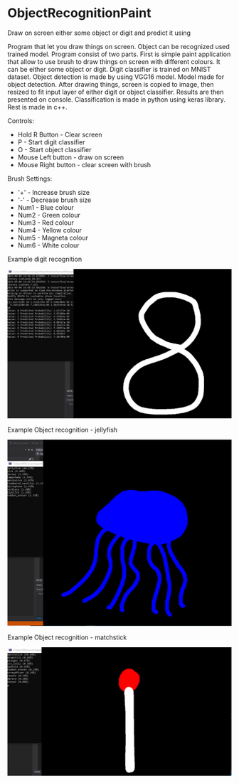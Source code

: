 # ObjectRecognitionPaint

Draw on screen either some object or digit and predict it using 

Program that let you draw things on screen. Object can be recognized used trained model. Program consist of two parts. First is simple paint application that allow to use brush to draw things on screen with different colours. It can be either some object or digit. Digit classifier is trained on MNIST dataset. Object detection is made by using VGG16 model. Model made for object detection. After drawing things, screen is copied to image, then resized to fit input layer of either digit or object classifier. Results are then presented on console. Classification is made in python using keras library. Rest is made in c++.

Controls:

- Hold R Button - Clear screen
- P - Start digit classifier
- O - Start object classifier
- Mouse Left button - draw on screen
- Mouse Right button - clear screen with brush

Brush Settings: 

- '+' - Increase brush size
- '-' - Decrease brush size
- Num1 - Blue colour
- Num2 - Green colour
- Num3 - Red colour
- Num4 - Yellow colour
- Num5 - Magneta colour
- Num6 - White colour

Example digit recognition

![Oryginal](https://github.com/SlawoStr/ObjectDetectionPaint/blob/master/number.PNG)

Example Object recognition - jellyfish

![Oryginal](https://github.com/SlawoStr/ObjectDetectionPaint/blob/master/jellyfish.PNG)

Example Object recognition - matchstick

![Oryginal](https://github.com/SlawoStr/ObjectDetectionPaint/blob/master/matchstick.PNG)
